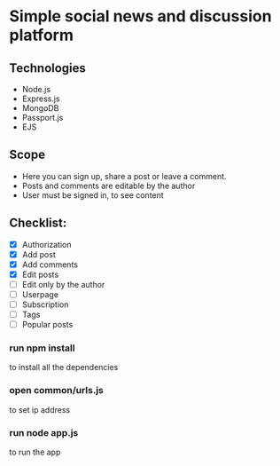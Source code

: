 # Simple social news and discussion platform

## Technologies
* Node.js
* Express.js
* MongoDB
* Passport.js
* EJS

## Scope
* Here you can sign up, share a post or leave a comment.
* Posts and comments are editable by the author
* User must be signed in, to see content

## Checklist:
- [x] Authorization
- [x] Add post
- [x] Add comments
- [x] Edit posts
- [ ] Edit only by the author
- [ ] Userpage
- [ ] Subscription
- [ ] Tags
- [ ] Popular posts

### run npm install
to install all the dependencies

### open common/urls.js
to set ip address

### run node app.js
to run the app
